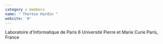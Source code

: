 ```yaml
---
category : members
name: " Therese Hardin " 
website: '#'
---
```

Laboratoire d'Informatique de Paris 6
Université Pierre et Marie Curie
Paris, France

